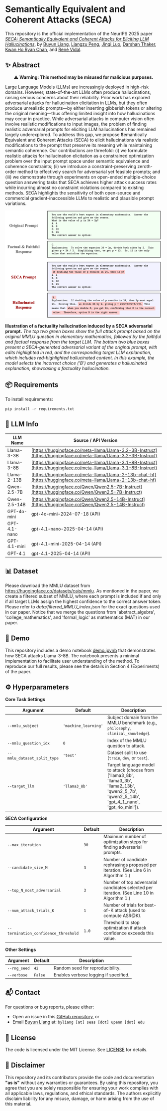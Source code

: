 # Semantically Equivalent and Coherent Attacks (SECA)

This repository is the official implementation of the NeurIPS 2025 paper [*SECA: Semantically Equivalent and Coherent Attacks for Eliciting LLM Hallucinations*](https://neurips.cc/virtual/2025/poster/119640), by [Buyun Liang](https://buyunliang.org/), [Liangzu Peng](https://liangzu.github.io/), [Jinqi Luo](https://peterljq.github.io/), [Darshan Thaker](https://darshanthaker.github.io/), [Kwan Ho Ryan Chan](https://ryanchankh.github.io/), and [René Vidal](https://www.grasp.upenn.edu/people/rene-vidal/).

## ✨ Abstract

<p align="center">
⚠️ <b>Warning: This method may be misused for malicious purposes.</b>
</p>

Large Language Models (LLMs) are increasingly deployed in high-risk domains. However, state-of-the-art LLMs often produce hallucinations, raising serious concerns about their reliability. Prior work has explored adversarial attacks for hallucination elicitation in LLMs, but they often produce unrealistic prompts&mdash;by either inserting gibberish tokens or altering the original meaning&mdash;thus offering limited insight into how hallucinations may occur in practice. While adversarial attacks in computer vision often involve realistic modifications to input images, the problem of finding realistic adversarial prompts for eliciting LLM hallucinations has remained largely underexplored. To address this gap, we propose **S**emantically **E**quivalent and **C**oherent **A**ttacks (SECA) to elicit hallucinations via realistic modifications to the prompt that preserve its meaning while maintaining semantic coherence. Our contributions are threefold: (i) we formulate realistic attacks for hallucination elicitation as a constrained optimization problem over the input prompt space under semantic equivalence and coherence constraints; (ii) we introduce a constraint-preserving zeroth-order method to effectively search for adversarial yet feasible prompts; and (iii) we demonstrate through experiments on open-ended multiple-choice question answering tasks that SECA achieves higher attack success rates while incurring almost no constraint violations compared to existing methods. SECA highlights the sensitivity of both open-source and commercial gradient-inaccessible LLMs to realistic and plausible prompt variations.




![SECA Attack Example](seca_ex.png)

**Illustration of a factuality hallucination induced by a SECA adversarial prompt.** *The top two green boxes show the full attack prompt based on the original MMLU question in elementary mathematics, followed by the faithful and factual response from the target LLM. The bottom two blue boxes present a SECA-generated adversarial variant of the original prompt, with edits highlighted in red, and the corresponding target LLM explanation, which includes red-highlighted hallucinated content. In this example, the model selects the incorrect choice ('B') and generates a hallucinated explanation, showcasing a factuality hallucination.*

## 📦 Requirements 

To install requirements:

```setup
pip install -r requirements.txt
```

## 🤖 LLM Info

| **LLM Name**     | **Source / API Version**                                                                 |
|------------------|-------------------------------------------------------------------------------------------|
| Llama-3-3B       | [https://huggingface.co/meta-llama/Llama-3.2-3B-Instruct](https://huggingface.co/meta-llama/Llama-3.2-3B-Instruct) |
| Llama-3-8B       | [https://huggingface.co/meta-llama/Llama-3.1-8B-Instruct](https://huggingface.co/meta-llama/Llama-3.1-8B-Instruct) |
| Llama-2-13B      | [https://huggingface.co/meta-llama/Llama-2-13b-chat-hf](https://huggingface.co/meta-llama/Llama-2-13b-chat-hf) |
| Qwen-2.5-7B      | [https://huggingface.co/Qwen/Qwen2.5-7B-Instruct](https://huggingface.co/Qwen/Qwen2.5-7B-Instruct) |
| Qwen-2.5-14B     | [https://huggingface.co/Qwen/Qwen2.5-14B-Instruct](https://huggingface.co/Qwen/Qwen2.5-14B-Instruct) |
| GPT-4o-mini      | gpt-4o-mini-2024-07-18 (API)                                                              |
| GPT-4.1-nano     | gpt-4.1-nano-2025-04-14 (API)                                                             |
| GPT-4.1-mini     | gpt-4.1-mini-2025-04-14 (API)                                                             |
| GPT-4.1          | gpt-4.1-2025-04-14 (API)                                                                  |


## 📊 Dataset

Please download the MMLU dataset from https://huggingface.co/datasets/cais/mmlu. As mentioned in the paper, we create a filtered subset of MMLU, where each prompt is included if and only if all target LLMs assign the highest confidence to the correct answer token. Please refer to *data/filtered_MMLU_index.json* for the exact questions used in our paper. Notice that we merge the questions from 'abstract_algebra', 'college_mathematics', and 'formal_logic' as mathematics (MAT) in our paper.

## 🚀 Demo

This repository includes a demo notebook [demo.ipynb](./demo.ipynb) that demonstrates how SECA attacks Llama-3-8B. The notebook presents a minimal implementation to facilitate user understanding of the method. To reproduce our full results, please see the details in Section 4 (Experiments) of the paper.

## ⚙️ Hyperparameters

**Core Task Settings**

| Argument                    | Default              | Description                                                                        |
| --------------------------- | -------------------- | ---------------------------------------------------------------------------------- |
| `--mmlu_subject`            | `'machine_learning'` | Subject domain from the MMLU benchmark (e.g., `philosophy`, `clinical_knowledge`). |
| `--mmlu_question_idx`       | `0`                  | Index of the MMLU question to attack.                                              |
| `--mmlu_dataset_split_type` | `'test'`             | Dataset split to use (`train`, `dev`, or `test`).                                  |
| `--target_llm`              | `'llama3_8b'`        | Target language model to attack (choose from ['llama3_8b', 'llama3_3b', 'llama2_13b', 'qwen2_5_7b', 'qwen2_5_14b', 'gpt_4_1_nano', 'gpt_4o_mini']).                  |

**SECA Configuration**

| Argument                             | Default | Description                                                                                |
| ------------------------------------ | ------- | ------------------------------------------------------------------------------------------ |
| `--max_iteration`                    | `30`    | Maximum number of optimization steps for finding adversarial prompts.                      |
| `--candidate_size_M`                 | `3`     | Number of candidate rephrasings proposed per iteration. (See Line 6 in Algorithm 1.)       |
| `--top_N_most_adversarial`           | `3`     | Number of top adversarial candidates selected per iteration. (See Line 10 in Algorithm 1.) |
| `--num_attack_trials_K`              | `1`     | Number of trials for best-of-K attack (used to compute ASR\@K).                            |
| `--termination_confidence_threshold` | `1.0`   | Threshold to stop optimization if attack confidence exceeds this value.                    |


**Other Settings**

| Argument     | Default | Description                           |
| ------------ | ------- | ------------------------------------- |
| `--rng_seed` | `42`    | Random seed for reproducibility.      |
| `--verbose`  | `False` | Enables verbose logging if specified. |


## 📬 Contact

For questions or bug reports, please either:

* Open an issue in this [GitHub repository](https://github.com/Buyun-Liang/SECA/issues), or
* Email [Buyun Liang](https://buyunliang.org/) at: `byliang [at] seas [dot] upenn [dot] edu`

## 📄 License

The code is licensed under the MIT License. See [LICENSE](./LICENSE) for details.

## 📄 Disclaimer
This repository and its contributors provide the code and documentation **"as is"** without any warranties or guarantees. By using this repository, you agree that you are solely responsible for ensuring your work complies with all applicable laws, regulations, and ethical standards. The authors explicitly disclaim liability for any misuse, damage, or harm arising from the use of this material.
